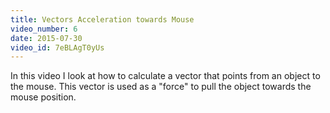 ```yaml
---
title: Vectors Acceleration towards Mouse
video_number: 6
date: 2015-07-30
video_id: 7eBLAgT0yUs
---
```

In this video I look at how to calculate a vector that points from an object to the mouse.  This vector is used as a "force" to pull the object towards the mouse position.
